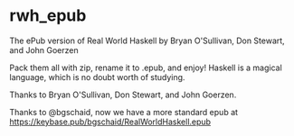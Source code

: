 # rwh_epub
The ePub version of Real World Haskell by Bryan O'Sullivan, Don Stewart, and John Goerzen

Pack them all with zip, rename it to .epub, and enjoy!
Haskell is a magical language, which is no doubt worth of studying.

Thanks to Bryan O'Sullivan, Don Stewart, and John Goerzen.

Thanks to @bgschaid, now we have a more standard epub at <https://keybase.pub/bgschaid/RealWorldHaskell.epub>

